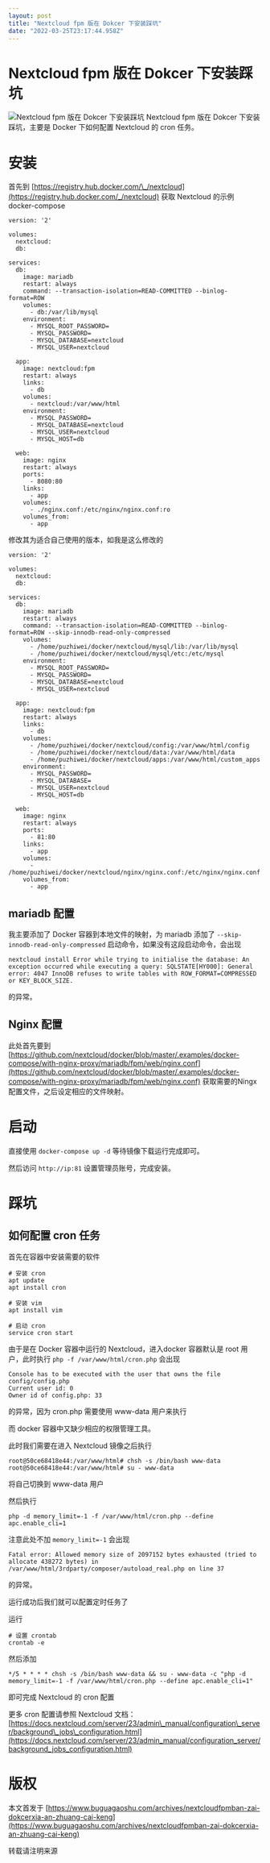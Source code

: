 ```yaml
---
layout: post
title: "Nextcloud fpm 版在 Dokcer 下安装踩坑"
date: "2022-03-25T23:17:44.958Z"
---
```

Nextcloud fpm 版在 Dokcer 下安装踩坑
=============================

![Nextcloud fpm 版在 Dokcer 下安装踩坑](https://img2022.cnblogs.com/blog/1829014/202203/1829014-20220325211415807-1193194148.png) Nextcloud fpm 版在 Dokcer 下安装踩坑，主要是 Docker 下如何配置 Nextcloud 的 cron 任务。

安装
==

首先到 [https://registry.hub.docker.com/\_/nextcloud](https://registry.hub.docker.com/_/nextcloud) 获取 Nextcloud 的示例 docker-compose

    version: '2'
    
    volumes:
      nextcloud:
      db:
    
    services:
      db:
        image: mariadb
        restart: always
        command: --transaction-isolation=READ-COMMITTED --binlog-format=ROW
        volumes:
          - db:/var/lib/mysql
        environment:
          - MYSQL_ROOT_PASSWORD=
          - MYSQL_PASSWORD=
          - MYSQL_DATABASE=nextcloud
          - MYSQL_USER=nextcloud
    
      app:
        image: nextcloud:fpm
        restart: always
        links:
          - db
        volumes:
          - nextcloud:/var/www/html
        environment:
          - MYSQL_PASSWORD=
          - MYSQL_DATABASE=nextcloud
          - MYSQL_USER=nextcloud
          - MYSQL_HOST=db
    
      web:
        image: nginx
        restart: always
        ports:
          - 8080:80
        links:
          - app
        volumes:
          - ./nginx.conf:/etc/nginx/nginx.conf:ro
        volumes_from:
          - app
    

修改其为适合自己使用的版本，如我是这么修改的

    version: '2'
    
    volumes:
      nextcloud:
      db:
    
    services:
      db:
        image: mariadb
        restart: always
        command: --transaction-isolation=READ-COMMITTED --binlog-format=ROW --skip-innodb-read-only-compressed
        volumes:
          - /home/puzhiwei/docker/nextcloud/mysql/lib:/var/lib/mysql
          - /home/puzhiwei/docker/nextcloud/mysql/etc:/etc/mysql
        environment:
          - MYSQL_ROOT_PASSWORD=
          - MYSQL_PASSWORD=
          - MYSQL_DATABASE=nextcloud
          - MYSQL_USER=nextcloud
    
      app:
        image: nextcloud:fpm
        restart: always
        links:
          - db
        volumes:
          - /home/puzhiwei/docker/nextcloud/config:/var/www/html/config
          - /home/puzhiwei/docker/nextcloud/data:/var/www/html/data
          - /home/puzhiwei/docker/nextcloud/apps:/var/www/html/custom_apps
        environment:
          - MYSQL_PASSWORD=
          - MYSQL_DATABASE=
          - MYSQL_USER=nextcloud
          - MYSQL_HOST=db
    
      web:
        image: nginx
        restart: always
        ports:
          - 81:80
        links:
          - app
        volumes:
          - /home/puzhiwei/docker/nextcloud/nginx/nginx.conf:/etc/nginx/nginx.conf:ro
        volumes_from:
          - app
    

mariadb 配置
----------

我主要添加了 Docker 容器到本地文件的映射，为 mariadb 添加了 `--skip-innodb-read-only-compressed` 启动命令，如果没有这段启动命令，会出现

    nextcloud install Error while trying to initialise the database: An exception occurred while executing a query: SQLSTATE[HY000]: General error: 4047 InnoDB refuses to write tables with ROW_FORMAT=COMPRESSED or KEY_BLOCK_SIZE.
    

的异常。

Nginx 配置
--------

此处首先要到 [https://github.com/nextcloud/docker/blob/master/.examples/docker-compose/with-nginx-proxy/mariadb/fpm/web/nginx.conf](https://github.com/nextcloud/docker/blob/master/.examples/docker-compose/with-nginx-proxy/mariadb/fpm/web/nginx.conf) 获取需要的Ningx 配置文件，之后设定相应的文件映射。

启动
==

直接使用 `docker-compose up -d` 等待镜像下载运行完成即可。

然后访问 `http://ip:81` 设置管理员账号，完成安装。

踩坑
==

如何配置 cron 任务
------------

首先在容器中安装需要的软件

    # 安装 cron
    apt update
    apt install cron
    
    # 安装 vim
    apt install vim
    
    # 启动 cron
    service cron start
    

由于是在 Docker 容器中运行的 Nextcloud，进入docker 容器默认是 root 用户，此时执行 `php -f /var/www/html/cron.php` 会出现

    Console has to be executed with the user that owns the file config/config.php
    Current user id: 0
    Owner id of config.php: 33
    

的异常，因为 cron.php 需要使用 www-data 用户来执行

而 docker 容器中又缺少相应的权限管理工具。

此时我们需要在进入 Nextcloud 镜像之后执行

    root@50ce68418e44:/var/www/html# chsh -s /bin/bash www-data
    root@50ce68418e44:/var/www/html# su - www-data
    

将自己切换到 www-data 用户

然后执行

    php -d memory_limit=-1 -f /var/www/html/cron.php --define apc.enable_cli=1
    

注意此处不加 `memory_limit=-1` 会出现

    Fatal error: Allowed memory size of 2097152 bytes exhausted (tried to allocate 438272 bytes) in /var/www/html/3rdparty/composer/autoload_real.php on line 37
    

的异常。

运行成功后我们就可以配置定时任务了

运行

    # 设置 crontab 
    crontab -e
    

然后添加

    */5 * * * * chsh -s /bin/bash www-data && su - www-data -c "php -d memory_limit=-1 -f /var/www/html/cron.php --define apc.enable_cli=1"
    

即可完成 Nextcloud 的 cron 配置

更多 cron 配置请参照 Nextcloud 文档：[https://docs.nextcloud.com/server/23/admin\_manual/configuration\_server/background\_jobs\_configuration.html](https://docs.nextcloud.com/server/23/admin_manual/configuration_server/background_jobs_configuration.html)

版权
==

本文首发于 [https://www.buguagaoshu.com/archives/nextcloudfpmban-zai-dokcerxia-an-zhuang-cai-keng](https://www.buguagaoshu.com/archives/nextcloudfpmban-zai-dokcerxia-an-zhuang-cai-keng)

转载请注明来源